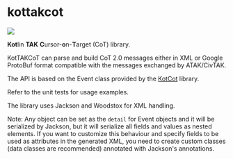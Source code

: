 # kottakcot

[![](https://jitpack.io/v/cyberpython/kottakcot.svg)](https://jitpack.io/#cyberpython/kottakcot)

**Kot**lin **TAK** **C**ursor-**o**n-**T**arget (CoT) library.

KotTAKCoT can parse and build CoT 2.0 messages either in XML or Google ProtoBuf
format compatible with the messages exchanged by ATAK/CivTAK.

The API is based on the Event class provided by the 
[KotCot](https://github.com/cyberpython/kotcot) library.

Refer to the unit tests for usage examples.

The library uses Jackson and Woodstox for XML handling.

Note: Any object can be set as the `detail` for Event objects and it will be 
serialized by Jackson, but it will serialize all fields and values as nested 
elements. If you want to customize this behaviour and specify fields to be used 
as attributes in the generated XML, you need to create custom classes (data 
classes are recommended) annotated with Jackson's annotations.


